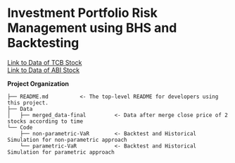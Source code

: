 # Investment Portfolio Risk Management using BHS and Backtesting

[Link to Data of TCB Stock](https://finance.vietstock.vn/TCB/transaction-statistics.htm?grid=invest)<br />
[Link to Data of ABI Stock](https://finance.vietstock.vn/ABI/transaction-statistics.htm)

**Project Organization**
```
├── README.md          <- The top-level README for developers using this project.
├── Data
│   ├── merged_data-final         <- Data after merge close price of 2 stocks according to time
└── Code
    ├── non-parametric-VaR        <- Backtest and Historical Simulation for non-parametric approach
    └── parametric-VaR            <- Backtest and Historical Simulation for parametric approach
```
